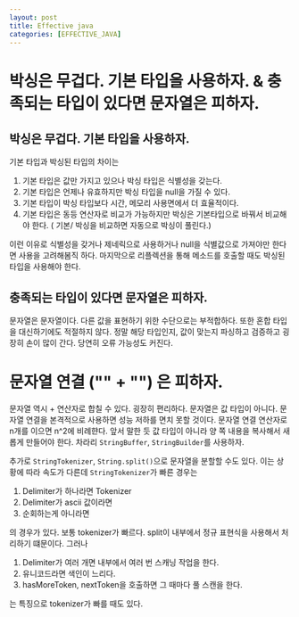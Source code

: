 ```yaml
---
layout: post
title: Effective java
categories: [EFFECTIVE_JAVA]
---
```


# 박싱은 무겁다. 기본 타입을 사용하자. & 충족되는 타입이 있다면 문자열은 피하자.

## 박싱은 무겁다. 기본 타입을 사용하자.

기본 타입과 박싱된 타입의 차이는 
1. 기본 타입은 값만 가지고 있으나 박싱 타입은 식별성을 갖는다.
2. 기본 타입은 언제나 유효하지만 박싱 타입을 null을 가질 수 있다.
3. 기본 타입이 박싱 타입보다 시간, 메모리 사용면에서 더 효율적이다. 
4. 기본 타입은 동등 연산자로 비교가 가능하지만 박싱은 기본타입으로 바꿔서 비교해야 한다. ( 기본/ 박싱을 비교하면 자동으로 박싱이 풀린다.)

이런 이유로 식별성을 갖거나 제네릭으로 사용하거나 null을 식별값으로 가져야만 한다면 사용을 고려해봄직 하다. 마지막으로 리플렉션을 통해 메소드를 호출할 때도 박싱된 타입을
사용해야 한다.


## 충족되는 타입이 있다면 문자열은 피하자.

문자열은 문자열이다. 다른 값을 표현하기 위한 수단으로는 부적합하다. 또한 혼합 타입을 대신하기에도 적절하지 않다. 정말 해당 타입인지, 값이 맞는지 파싱하고 검증하고
굉장히 손이 많이 간다. 당연히 오류 가능성도 커진다.

# 문자열 연결 ("" + "") 은 피하자.

문자열 역시 + 연산자로 합칠 수 있다. 굉장히 편리하다. 문자열은 값 타입이 아니다. 문자열 연결을 본격적으로 사용하면 성능 저하를 면치 못할 것이다. 문자열 연결 
연산자로 n개를 이으면 n^2에 비례햔다. 앞서 말한 듯 값 타입이 아니라 양 쪽 내용을 복사해서 새롭게 만들어야 한다. 차라리 `StringBuffer`, `StringBuilder`를 사용하자.

추가로 `StringTokenizer`, `String.split()`으로 문자열을 분할할 수도 있다. 이는 상황에 따라 속도가 다른데 `StringTokenizer`가 빠른 경우는

1. Delimiter가 하나라면 Tokenizer
2. Delimiter가 ascii 값이라면
3. 순회하는게 아니라면 

의 경우가 있다. 보통 tokenizer가 빠르다. split이 내부에서 정규 표현식을 사용해서 처리하기 떄문이다. 그러나 

1. Delimiter가 여러 개면 내부에서 여러 번 스캐닝 작업을 한다.
2. 유니코드라면 색인이 느리다.
3. hasMoreToken, nextToken을 호출하면 그 때마다 풀 스캔을 한다. 

는 특징으로 tokenizer가 빠를 때도 있다.